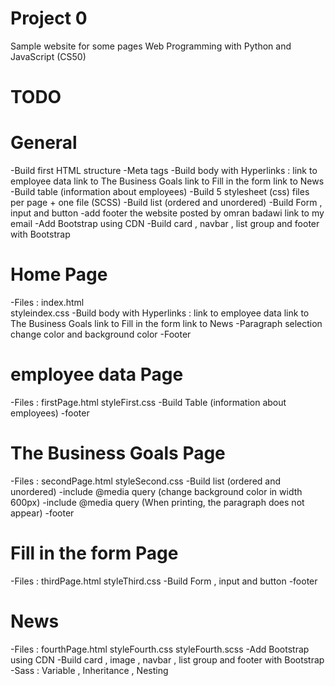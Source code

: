 # Project 0

Sample website for some pages
Web Programming with Python and JavaScript (CS50)

# TODO

# General

-Build first HTML structure
-Meta tags
-Build body with Hyperlinks :
	link to employee data 
	link to The Business Goals
	link to Fill in the form
	link to News
-Build table (information about employees)
-Build 5 stylesheet (css) files per page + one file (SCSS)
-Build list (ordered and unordered)
-Build Form , input and button 
-add footer the website 
	posted by omran badawi
	link to my email
-Add Bootstrap using CDN <link rel="stylesheet" href="https://stackpath.bootstrapcdn.com/bootstrap/4.4.1/css/bootstrap.min.css"
    integrity="sha384-Vkoo8x4CGsO3+Hhxv8T/Q5PaXtkKtu6ug5TOeNV6gBiFeWPGFN9MuhOf23Q9Ifjh" crossorigin="anonymous">
-Build card , navbar , list group and footer with Bootstrap

# Home Page

-Files :
	index.html  
	styleindex.css
-Build body with Hyperlinks :
	link to employee data 
	link to The Business Goals
	link to Fill in the form
	link to News
-Paragraph selection change color and background color 
-Footer 

# employee data Page 

-Files : 
	firstPage.html
	styleFirst.css
-Build Table (information about employees)
-footer

# The Business Goals Page

-Files : 
	secondPage.html
	styleSecond.css
-Build list (ordered and unordered) 
-include @media query (change background color in width 600px)
-include @media query (When printing, the paragraph does not appear)
-footer

# Fill in the form Page 

-Files : 
	thirdPage.html
	styleThird.css
-Build Form , input and button
-footer

# News

-Files : 
	fourthPage.html
	styleFourth.css
	styleFourth.scss
-Add Bootstrap using CDN <link rel="stylesheet" href="https://stackpath.bootstrapcdn.com/bootstrap/4.4.1/css/bootstrap.min.css"
    integrity="sha384-Vkoo8x4CGsO3+Hhxv8T/Q5PaXtkKtu6ug5TOeNV6gBiFeWPGFN9MuhOf23Q9Ifjh" crossorigin="anonymous">
-Build card , image , navbar , list group and footer with Bootstrap
-Sass : Variable , Inheritance , Nesting 
	
